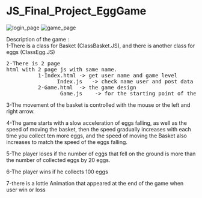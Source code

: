 # JS_Final_Project_EggGame
![login_page](https://user-images.githubusercontent.com/93389016/149851967-2fe64b27-a0fe-4fb5-a510-a42c77d6699b.png)
![game_page](https://user-images.githubusercontent.com/93389016/149852011-dc4b34e1-f5f2-4bbf-b927-d5e729cb25d7.png)

<!-- <img src="https://user-images.githubusercontent.com/93389016/149851837-2274fe07-54f1-4605-ad9b-161c7c294d35.png" width="40%" height="40%" > -->
<!-- <img src="https://user-images.githubusercontent.com/93389016/149851884-521d033d-b386-457b-9ec3-f5a61615a377.png" width="40%" height="40%" > -->

Description of the game :  
1-There is a class for Basket (ClassBasket.JS), and there is another class for eggs (ClassEgg.JS)
<pre>
2-There is 2 page 
html with 2 page js with same name.  
          1-Index.html -> get user name and game level  
                Index.js   -> check name user and post data to server then move to Game page  
          2-Game.html  -> the game design  
                 Game.js    -> for the starting point of the game in which the object is created and which the game begins.  
</pre>
3-The movement of the basket is controlled with the mouse or the left and right arrow.  

4-The game starts with a slow acceleration of eggs falling, as well as the speed of moving the basket, then the speed gradually increases with each time you collect ten more eggs, and the speed of moving the Basket also increases to match the speed of the eggs falling.  

5-The player loses if the number of eggs that fell on the ground is more than the number of collected eggs by 20 eggs.  

6-The player wins if he collects 100 eggs  

7-there is a lottie Animation that appeared at the end of the game when user win or loss  
